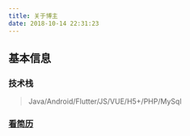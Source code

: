 ```yaml
---
title: 关于博主
date: 2018-10-14 22:31:23
---
```

## 基本信息
### 技术栈
> Java/Android/Flutter/JS/VUE/H5+/PHP/MySql

### [看简历](resume.html)
